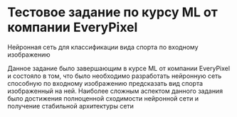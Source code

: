 # Тестовое задание по курсу ML от компании EveryPixel
Нейронная сеть для классификации вида спорта по входному изображению

Данное задание было завершающим в курсе ML от компании EveryPixel и состояло в том, что было необходимо разработать нейронную сеть способную по входному изображению предсказать вид спорта изображенный на ней.
Наиболее сложным аспектом данного задания было достижения полноценной сходимости нейронной сети и получение стабильной архитектуры сети
